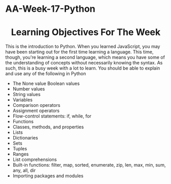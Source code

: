 # AA-Week-17-Python

<h1 align="center">
Learning Objectives For The Week
 </h1>

This is the introduction to Python. When you learned JavaScript, you may have been starting out for the first time learning a language. This time, though, you're learning a second language, which means you have some of the understanding of concepts without necessarily knowing the syntax. As such, this is a busy week with a lot to learn. You should be able to explain and use any of the following in Python

<ul>
 <li>The None value</li?
 <li>
Boolean values</li>
 <li>
Number values</li>
 <li>String values</li>
 <li>Variables</li>
 <li>Comparison operators</li>
 <li>Assignment operators</li>
 <li>Flow-control statements: if, while, for</li>
 <li>Functions</li>
 <li>Classes, methods, and properties</li>
 <li>Lists</li>
 <li>Dictionaries</li>
 <li>Sets</li>
 <li>
Tuples</li>
 <li>Ranges</li>
 <li>List comprehensions</li>
 <li>Built-in functions: filter, map, sorted, enumerate, zip, len, max, min, sum, any, all, dir</li>
 <li>Importing packages and modules</li>
 </ul>
